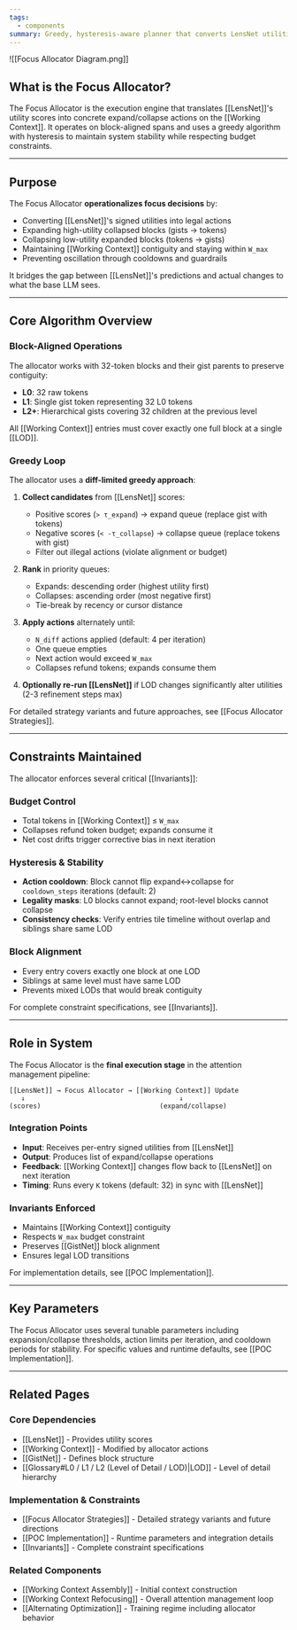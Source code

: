 ```yaml
---
tags:
  - components
summary: Greedy, hysteresis-aware planner that converts LensNet utilities into legal expand/collapse actions.
---
```

![[Focus Allocator Diagram.png]]

## What is the Focus Allocator?

The Focus Allocator is the execution engine that translates [[LensNet]]'s utility scores into concrete expand/collapse actions on the [[Working Context]]. It operates on block-aligned spans and uses a greedy algorithm with hysteresis to maintain system stability while respecting budget constraints.

---

## Purpose

The Focus Allocator **operationalizes focus decisions** by:
- Converting [[LensNet]]'s signed utilities into legal actions
- Expanding high-utility collapsed blocks (gists → tokens)
- Collapsing low-utility expanded blocks (tokens → gists)
- Maintaining [[Working Context]] contiguity and staying within `W_max`
- Preventing oscillation through cooldowns and guardrails

It bridges the gap between [[LensNet]]'s predictions and actual changes to what the base LLM sees.

---

## Core Algorithm Overview

### Block-Aligned Operations

The allocator works with 32-token blocks and their gist parents to preserve contiguity:
- **L0**: 32 raw tokens
- **L1**: Single gist token representing 32 L0 tokens
- **L2+**: Hierarchical gists covering 32 children at the previous level

All [[Working Context]] entries must cover exactly one full block at a single [[LOD]].

### Greedy Loop

The allocator uses a **diff-limited greedy approach**:

1. **Collect candidates** from [[LensNet]] scores:
   - Positive scores (`> τ_expand`) → expand queue (replace gist with tokens)
   - Negative scores (`< -τ_collapse`) → collapse queue (replace tokens with gist)
   - Filter out illegal actions (violate alignment or budget)

2. **Rank** in priority queues:
   - Expands: descending order (highest utility first)
   - Collapses: ascending order (most negative first)
   - Tie-break by recency or cursor distance

3. **Apply actions** alternately until:
   - `N_diff` actions applied (default: 4 per iteration)
   - One queue empties
   - Next action would exceed `W_max`
   - Collapses refund tokens; expands consume them

4. **Optionally re-run [[LensNet]]** if LOD changes significantly alter utilities (2-3 refinement steps max)

For detailed strategy variants and future approaches, see [[Focus Allocator Strategies]].

---

## Constraints Maintained

The allocator enforces several critical [[Invariants]]:

### Budget Control
- Total tokens in [[Working Context]] ≤ `W_max`
- Collapses refund token budget; expands consume it
- Net cost drifts trigger corrective bias in next iteration

### Hysteresis & Stability
- **Action cooldown**: Block cannot flip expand↔collapse for `cooldown_steps` iterations (default: 2)
- **Legality masks**: L0 blocks cannot expand; root-level blocks cannot collapse
- **Consistency checks**: Verify entries tile timeline without overlap and siblings share same LOD

### Block Alignment
- Every entry covers exactly one block at one LOD
- Siblings at same level must have same LOD
- Prevents mixed LODs that would break contiguity

For complete constraint specifications, see [[Invariants]].

---

## Role in System

The Focus Allocator is the **final execution stage** in the attention management pipeline:

```
[[LensNet]] → Focus Allocator → [[Working Context]] Update
   ↓                                       ↓
(scores)                              (expand/collapse)
```

### Integration Points
- **Input**: Receives per-entry signed utilities from [[LensNet]]
- **Output**: Produces list of expand/collapse operations
- **Feedback**: [[Working Context]] changes flow back to [[LensNet]] on next iteration
- **Timing**: Runs every `K` tokens (default: 32) in sync with [[LensNet]]

### Invariants Enforced
- Maintains [[Working Context]] contiguity
- Respects `W_max` budget constraint
- Preserves [[GistNet]] block alignment
- Ensures legal LOD transitions

For implementation details, see [[POC Implementation]].

---

## Key Parameters

The Focus Allocator uses several tunable parameters including expansion/collapse thresholds, action limits per iteration, and cooldown periods for stability. For specific values and runtime defaults, see [[POC Implementation]].

---

## Related Pages

### Core Dependencies
- [[LensNet]] - Provides utility scores
- [[Working Context]] - Modified by allocator actions
- [[GistNet]] - Defines block structure
- [[Glossary#L0 / L1 / L2 (Level of Detail / LOD)|LOD]] - Level of detail hierarchy

### Implementation & Constraints
- [[Focus Allocator Strategies]] - Detailed strategy variants and future directions
- [[POC Implementation]] - Runtime parameters and integration details
- [[Invariants]] - Complete constraint specifications

### Related Components
- [[Working Context Assembly]] - Initial context construction
- [[Working Context Refocusing]] - Overall attention management loop
- [[Alternating Optimization]] - Training regime including allocator behavior
